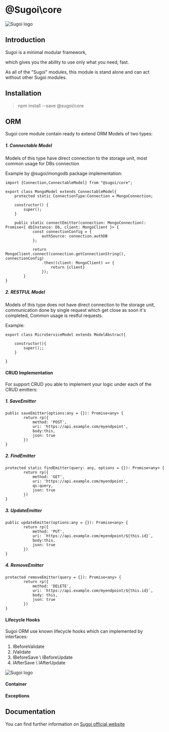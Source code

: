 # @Sugoi\core

![Sugoi logo](https://www.sugoijs.com/assets/logo_inverse.png)


## Introduction
Sugoi is a minimal modular framework,

which gives you the ability to use only what you need, fast.

As all of the "Sugoi" modules, this module is stand alone and can act without other Sugoi modules.

## Installation

> npm install --save @sugoi/core

## ORM

Sugoi core module contain ready to extend ORM Models of two types:

##### 1. Connectable Model

Models of this type have direct connection to the storage unit,
most common usage for DBs connection

Example by @sugoi/mongodb package implementation:

    import {Connection,ConnectableModel} from "@sugoi/core";

    export class MongoModel extends ConnectableModel{
        protected static ConnectionType:Connection = MongoConnection;

        constructor() {
            super();
        }

        public static connectEmitter(connection: MongoConnection): Promise<{ dbInstance: Db, client: MongoClient }> {
                const connectionConfig = {
                    authSource: connection.authDB
                };

                return MongoClient.connect(connection.getConnectionString(), connectionConfig)
                    .then((client: MongoClient) => {
                        return {client}
                    });
            }
    }

##### 2. RESTFUL Model

Models of this type does not have direct connection to the storage unit,
communication done by single request which get close as soon it's completed,
Common usage is restful requests.

Example:

    export class MicroServiceModel extends ModelAbstract{

        constructor(){
            super();;
        }

    }


#### CRUD Implementation

For support CRUD you able to implement your logic under each of the CRUD emitters:

##### 1. SaveEmitter

    public saveEmitter(options:any = {}): Promise<any> {
            return rp({
                method: 'POST',
                uri: 'https://api.example.com/myendpoint',
                body:this,
                json: true
            })
    }

##### 2. FindEmitter

    protected static findEmitter(query: any, options = {}): Promise<any> {
            return rp({
                method: 'GET',
                uri: 'https://api.example.com/myendpoint',
                qs:query,
                json: true
            })
    }

##### 3. UpdateEmitter

    public updateEmitter(options:any = {}): Promise<any> {
            return rp({
                method: 'PUT',
                uri: `https://api.example.com/myendpoint/${this.id}`,
                body:this,
                json: true
            })
    }

##### 4. RemoveEmitter

    protected removeEmitter(query = {}): Promise<any> {
            return rp({
                method: 'DELETE',
                uri: `https://api.example.com/myendpoint/${this.id}`,
                body: this,
                json: true
            })
    }


#### Lifecycle Hooks

Sugoi ORM use known lifecycle hooks which can implemented by interfaces:

1. IBeforeValidate
2. IValidate
3. IBeforeSave \ IBeforeUpdate
4. IAfterSave \ IAfterUpdate


![Sugoi logo](https://www.sugoijs.com/assets/lifecycle.png)

#### Container

#### Exceptions


## Documentation

You can find further information on [Sugoi official website](http://www.sugoijs.com)